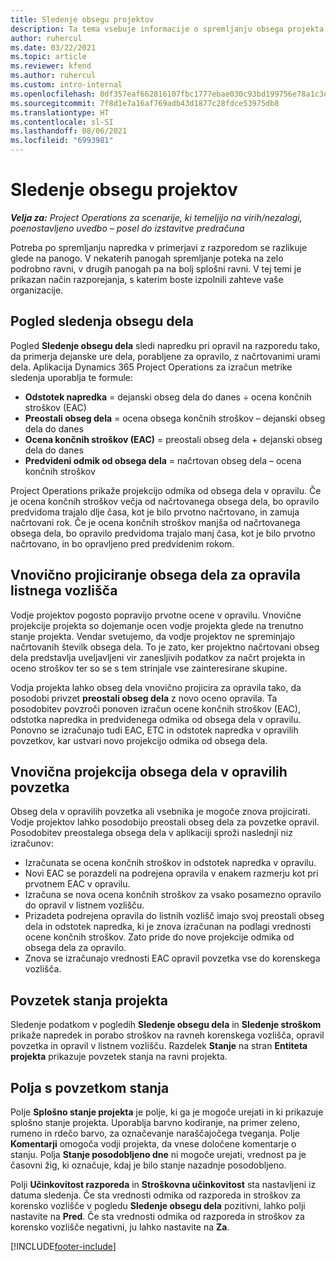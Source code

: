 ```yaml
---
title: Sledenje obsegu projektov
description: Ta tema vsebuje informacije o spremljanju obsega projekta in napredka dela.
author: ruhercul
ms.date: 03/22/2021
ms.topic: article
ms.reviewer: kfend
ms.author: ruhercul
ms.custom: intro-internal
ms.openlocfilehash: 0df357eaf662816107fbc1777ebae030c93bd199756e78a1c3d59155dc64d38f
ms.sourcegitcommit: 7f8d1e7a16af769adb43d1877c28fdce53975db8
ms.translationtype: HT
ms.contentlocale: sl-SI
ms.lasthandoff: 08/06/2021
ms.locfileid: "6993981"
---
```

# <a name="project-effort-tracking"></a>Sledenje obsegu projektov

_**Velja za:** Project Operations za scenarije, ki temeljijo na virih/nezalogi, poenostavljeno uvedbo – posel do izstavitve predračuna_

Potreba po spremljanju napredka v primerjavi z razporedom se razlikuje glede na panogo. V nekaterih panogah spremljanje poteka na zelo podrobno ravni, v drugih panogah pa na bolj splošni ravni. V tej temi je prikazan način razporejanja, s katerim boste izpolnili zahteve vaše organizacije.

## <a name="effort-tracking-view"></a>Pogled sledenja obsegu dela

Pogled **Sledenje obsegu dela** sledi napredku pri opravil na razporedu tako, da primerja dejanske ure dela, porabljene za opravilo, z načrtovanimi urami dela. Aplikacija Dynamics 365 Project Operations za izračun metrike sledenja uporablja te formule:

- **Odstotek napredka** = dejanski obseg dela do danes ÷ ocena končnih stroškov (EAC) 
- **Preostali obseg dela** = ocena obsega končnih stroškov – dejanski obseg dela do danes 
- **Ocena končnih stroškov (EAC)** = preostali obseg dela + dejanski obseg dela do danes 
- **Predvideni odmik od obsega dela** = načrtovan obseg dela – ocena končnih stroškov

Project Operations prikaže projekcijo odmika od obsega dela v opravilu. Če je ocena končnih stroškov večja od načrtovanega obsega dela, bo opravilo predvidoma trajalo dlje časa, kot je bilo prvotno načrtovano, in zamuja načrtovani rok. Če je ocena končnih stroškov manjša od načrtovanega obsega dela, bo opravilo predvidoma trajalo manj časa, kot je bilo prvotno načrtovano, in bo opravljeno pred predvidenim rokom.

## <a name="reprojecting-effort-on-leaf-node-tasks"></a>Vnovično projiciranje obsega dela za opravila listnega vozlišča

Vodje projektov pogosto popravijo prvotne ocene v opravilu. Vnovične projekcije projekta so dojemanje ocen vodje projekta glede na trenutno stanje projekta. Vendar svetujemo, da vodje projektov ne spreminjajo načrtovanih številk obsega dela. To je zato, ker projektno načrtovani obseg dela predstavlja uveljavljeni vir zanesljivih podatkov za načrt projekta in oceno stroškov ter so se s tem strinjale vse zainteresirane skupine.

Vodja projekta lahko obseg dela vnovično projicira za opravila tako, da posodobi privzet **preostali obseg dela** z novo oceno opravila. Ta posodobitev povzroči ponoven izračun ocene končnih stroškov (EAC), odstotka napredka in predvidenega odmika od obsega dela v opravilu. Ponovno se izračunajo tudi EAC, ETC in odstotek napredka v opravilih povzetkov, kar ustvari novo projekcijo odmika od obsega dela.

## <a name="reprojection-of-effort-on-summary-tasks"></a>Vnovična projekcija obsega dela v opravilih povzetka

Obseg dela v opravilih povzetka ali vsebnika je mogoče znova projicirati. Vodje projektov lahko posodobijo preostali obseg dela za povzetke opravil. Posodobitev preostalega obsega dela v aplikaciji sproži naslednji niz izračunov:

- Izračunata se ocena končnih stroškov in odstotek napredka v opravilu.
- Novi EAC se porazdeli na podrejena opravila v enakem razmerju kot pri prvotnem EAC v opravilu.
- Izračuna se nova ocena končnih stroškov za vsako posamezno opravilo do opravil v listnem vozlišču. 
- Prizadeta podrejena opravila do listnih vozlišč imajo svoj preostali obseg dela in odstotek napredka, ki je znova izračunan na podlagi vrednosti ocene končnih stroškov. Zato pride do nove projekcije odmika od obsega dela za opravilo. 
- Znova se izračunajo vrednosti EAC opravil povzetka vse do korenskega vozlišča.


## <a name="project-status-summary"></a>Povzetek stanja projekta

Sledenje podatkom v pogledih **Sledenje obsegu dela** in **Sledenje stroškom** prikaže napredek in porabo stroškov na ravneh korenskega vozlišča, opravil povzetka in opravil v listnem vozlišču. Razdelek **Stanje** na stran **Entiteta projekta** prikazuje povzetek stanja na ravni projekta.

## <a name="status-summary-fields"></a>Polja s povzetkom stanja

Polje **Splošno stanje projekta** je polje, ki ga je mogoče urejati in ki prikazuje splošno stanje projekta. Uporablja barvno kodiranje, na primer zeleno, rumeno in rdečo barvo, za označevanje naraščajočega tveganja. Polje **Komentarji** omogoča vodji projekta, da vnese določene komentarje o stanju. Polja **Stanje posodobljeno dne** ni mogoče urejati, vrednost pa je časovni žig, ki označuje, kdaj je bilo stanje nazadnje posodobljeno.

Polji **Učinkovitost razporeda** in **Stroškovna učinkovitost** sta nastavljeni iz datuma sledenja. Če sta vrednosti odmika od razporeda in stroškov za korensko vozlišče v pogledu **Sledenje obsegu dela** pozitivni, lahko polji nastavite na **Pred**. Če sta vrednosti odmika od razporeda in stroškov za korensko vozlišče negativni, ju lahko nastavite na **Za**.


[!INCLUDE[footer-include](../includes/footer-banner.md)]
